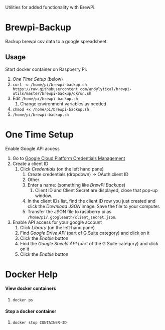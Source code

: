 Utilities for added functionality with BrewPi.

# Brewpi-Backup
Backup brewpi csv data to a google spreadsheet.
## Usage
Start docker container on Raspberry Pi:
1. _One Time Setup_ (below)
1. `curl -o /home/pi/brewpi-backup.sh https://raw.githubusercontent.com/andylytical/brewpi-utils/master/brewpi-backup/dkrun.sh`
1. Edit `/home/pi/brewpi-backup.sh`
   1. Change environment variables as needed
1. `chmod +x /home/pi/brewpi-backup.sh`
1. `/home/pi/brewpi-backup.sh`

# One Time Setup
Enable Google API access
1. Go to [Google Cloud Platform Credentials Management](https://console.cloud.google.com/apis/credentials)
1. Create a client ID
   1. Click *Credentials* (on the left hand pane)
      1. Create credentials (dropdown) → OAuth client ID
      1. Other
      1. Enter a name: (something like _BrewPi Backups_)
         1. Client ID and Client Secret are displayed, close that pop-up window.
      1.  In the client IDs list, find the client ID row you just created and click the *Download JSON* image. Save the file to your computer.
      1. Transfer the JSON file to raspberry pi as `/home/pi/.googleauth/client_secret.json`.
1. Enable API access for your google account
   1.  Click *Library* (on the left hand pane)
      1. Find *Google Drive API* (part of G Suite category) and click on it
      1. Click the *Enable* button
      1. Find the *Google Sheets API* (part of the G Suite category) and click on it
      1. Click the *Enable* button
      
# Docker Help
#### View docker containers
1. `docker ps`
#### Stop a docker container
1. `docker stop CONTAINER-ID`
